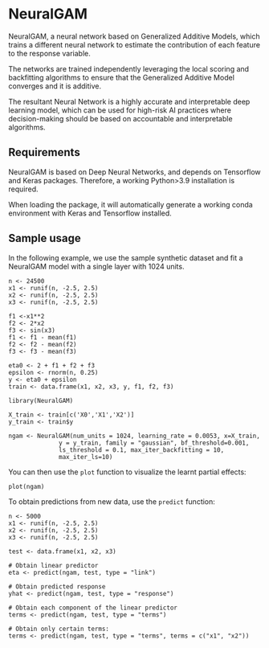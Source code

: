 # NeuralGAM

NeuralGAM, a neural network based on Generalized Additive Models, which trains a different neural network to estimate the contribution of each feature to the response variable. 

The networks are trained independently leveraging the local scoring and backfitting algorithms to ensure that the Generalized Additive Model converges and it is additive. 

The resultant Neural Network is a highly accurate and interpretable deep learning model, which can be used for high-risk AI practices where decision-making should be based on accountable and interpretable algorithms. 
            
## Requirements

NeuralGAM is based on Deep Neural Networks, and depends on Tensorflow and Keras packages. Therefore, a working Python>3.9 installation is required.

When loading the package, it will automatically generate a working conda environment with 
Keras and Tensorflow installed. 

## Sample usage

In the following example, we use the sample synthetic dataset and fit a NeuralGAM model
with a single layer with 1024 units.  

```
n <- 24500
x1 <- runif(n, -2.5, 2.5)
x2 <- runif(n, -2.5, 2.5)
x3 <- runif(n, -2.5, 2.5)

f1 <-x1**2
f2 <- 2*x2
f3 <- sin(x3)
f1 <- f1 - mean(f1)
f2 <- f2 - mean(f2)
f3 <- f3 - mean(f3)

eta0 <- 2 + f1 + f2 + f3
epsilon <- rnorm(n, 0.25)
y <- eta0 + epsilon
train <- data.frame(x1, x2, x3, y, f1, f2, f3)

library(NeuralGAM)

X_train <- train[c('X0','X1','X2')]
y_train <- train$y

ngam <- NeuralGAM(num_units = 1024, learning_rate = 0.0053, x=X_train,
              y = y_train, family = "gaussian", bf_threshold=0.001,
              ls_threshold = 0.1, max_iter_backfitting = 10,
              max_iter_ls=10)

```
You can then use the `plot` function to visualize the learnt partial effects: 

```
plot(ngam)
```

To obtain predictions from new data, use the `predict` function: 

```
n <- 5000
x1 <- runif(n, -2.5, 2.5)
x2 <- runif(n, -2.5, 2.5)
x3 <- runif(n, -2.5, 2.5)

test <- data.frame(x1, x2, x3)

# Obtain linear predictor
eta <- predict(ngam, test, type = "link")

# Obtain predicted response
yhat <- predict(ngam, test, type = "response")

# Obtain each component of the linear predictor 
terms <- predict(ngam, test, type = "terms")

# Obtain only certain terms: 
terms <- predict(ngam, test, type = "terms", terms = c("x1", "x2"))

```

